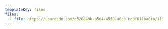 ```yaml
---
templateKey: files
files:
  - file: https://ucarecdn.com/e520849b-b564-4550-a6ce-bd0f611ba8fb/11924113.pdf
---
```

